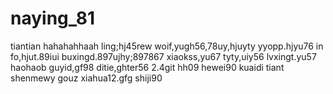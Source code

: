 # naying_81
tiantian
hahahahhaah
ling;hj45rew
woif,yugh56,78uy,hjuyty
yyopp.hjyu76
in fo,hjut.89iui
buxingd.897ujhy;897867
xiaokss,yu67
tyty,uiy56
lvxingt.yu57
haohaob
guyid,gf98
ditie,ghter56
2.4git
hh09
hewei90
kuaidi
tiant
shenmewy
gouz
xiahua12.gfg
shiji90
